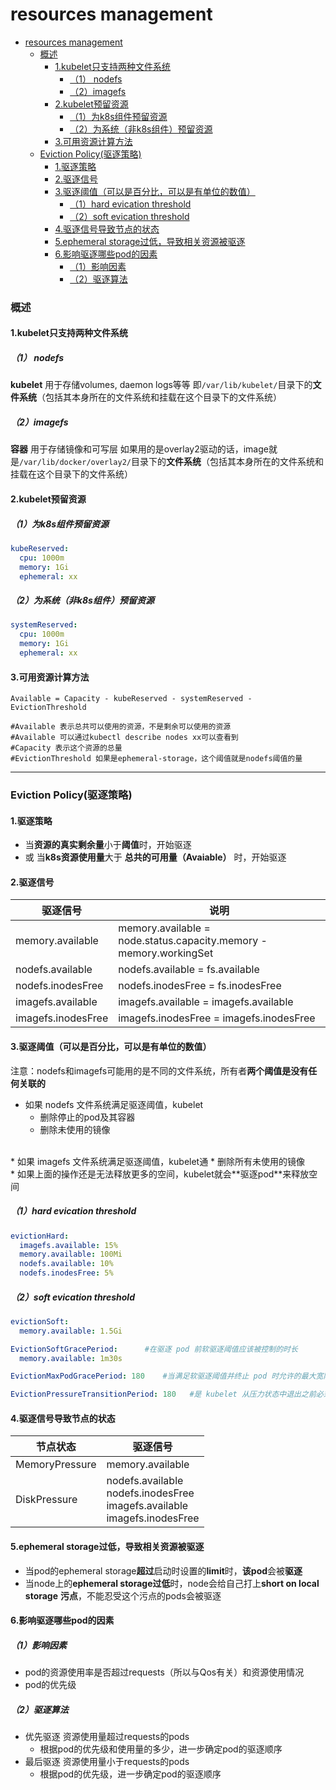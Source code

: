 # resources management

<!-- @import "[TOC]" {cmd="toc" depthFrom=1 depthTo=6 orderedList=false} -->
<!-- code_chunk_output -->

- [resources management](#resources-management)
    - [概述](#概述)
      - [1.kubelet只支持两种文件系统](#1kubelet只支持两种文件系统)
        - [（1） nodefs](#1-nodefs)
        - [（2）imagefs](#2imagefs)
      - [2.kubelet预留资源](#2kubelet预留资源)
        - [（1）为k8s组件预留资源](#1为k8s组件预留资源)
        - [（2）为系统（非k8s组件）预留资源](#2为系统非k8s组件预留资源)
      - [3.可用资源计算方法](#3可用资源计算方法)
    - [Eviction Policy(驱逐策略)](#eviction-policy驱逐策略)
      - [1.驱逐策略](#1驱逐策略)
      - [2.驱逐信号](#2驱逐信号)
      - [3.驱逐阈值（可以是百分比，可以是有单位的数值）](#3驱逐阈值可以是百分比可以是有单位的数值)
        - [（1）hard evication threshold](#1hard-evication-threshold)
        - [（2）soft evication threshold](#2soft-evication-threshold)
      - [4.驱逐信号导致节点的状态](#4驱逐信号导致节点的状态)
      - [5.ephemeral storage过低，导致相关资源被驱逐](#5ephemeral-storage过低导致相关资源被驱逐)
      - [6.影响驱逐哪些pod的因素](#6影响驱逐哪些pod的因素)
        - [（1）影响因素](#1影响因素)
        - [（2）驱逐算法](#2驱逐算法)

<!-- /code_chunk_output -->

### 概述

#### 1.kubelet只支持两种文件系统

##### （1） nodefs
**kubelet** 用于存储volumes, daemon logs等等
即`/var/lib/kubelet/`目录下的**文件系统**（包括其本身所在的文件系统和挂载在这个目录下的文件系统）

##### （2）imagefs
**容器** 用于存储镜像和可写层
如果用的是overlay2驱动的话，image就是`/var/lib/docker/overlay2/`目录下的**文件系统**（包括其本身所在的文件系统和挂载在这个目录下的文件系统）

#### 2.kubelet预留资源

##### （1）为k8s组件预留资源
```yaml
kubeReserved:
  cpu: 1000m
  memory: 1Gi
  ephemeral: xx
```

##### （2）为系统（非k8s组件）预留资源
```yaml
systemReserved:
  cpu: 1000m
  memory: 1Gi
  ephemeral: xx
```

#### 3.可用资源计算方法

```shell
Available = Capacity - kubeReserved - systemReserved - EvictionThreshold

#Available 表示总共可以使用的资源，不是剩余可以使用的资源
#Available 可以通过kubectl describe nodes xx可以查看到
#Capacity 表示这个资源的总量
#EvictionThreshold 如果是ephemeral-storage，这个阈值就是nodefs阈值的量
```

***

### Eviction Policy(驱逐策略)

#### 1.驱逐策略
* 当**资源的真实剩余量**小于**阈值**时，开始驱逐
* 或 当**k8s资源使用量**大于 **总共的可用量（Avaiable）** 时，开始驱逐

#### 2.驱逐信号
|驱逐信号|说明|
|-|-|
|memory.available|memory.available = node.status.capacity.memory - memory.workingSet|
|nodefs.available|nodefs.available = fs.available|
|nodefs.inodesFree|nodefs.inodesFree = fs.inodesFree|
|imagefs.available|imagefs.available = imagefs.available|
|imagefs.inodesFree|imagefs.inodesFree = imagefs.inodesFree|

#### 3.驱逐阈值（可以是百分比，可以是有单位的数值）
注意：nodefs和imagefs可能用的是不同的文件系统，所有者**两个阈值是没有任何关联的**
* 如果 nodefs 文件系统满足驱逐阈值，kubelet
  * 删除停止的pod及其容器
  * 删除未使用的镜像
</br>
* 如果 imagefs 文件系统满足驱逐阈值，kubelet通
  * 删除所有未使用的镜像
</br>
* 如果上面的操作还是无法释放更多的空间，kubelet就会**驱逐pod**来释放空间

##### （1）hard evication threshold
```yaml
evictionHard:
  imagefs.available: 15%
  memory.available: 100Mi
  nodefs.available: 10%
  nodefs.inodesFree: 5%
```
##### （2）soft evication threshold
```yaml
evictionSoft:
  memory.available: 1.5Gi

EvictionSoftGracePeriod:      #在驱逐 pod 前软驱逐阈值应该被控制的时长
  memory.available: 1m30s

EvictionMaxPodGracePeriod: 180    #当满足软驱逐阈值并终止 pod 时允许的最大宽限期值（秒数）

EvictionPressureTransitionPeriod: 180   #是 kubelet 从压力状态中退出之前必须等待的时长，防止节点在软驱逐阈值的上下振荡
```

#### 4.驱逐信号导致节点的状态
|节点状态|驱逐信号|
|-|-|
|MemoryPressure|memory.available|
|DiskPressure|nodefs.available</br>nodefs.inodesFree</br>imagefs.available</br>imagefs.inodesFree|

#### 5.ephemeral storage过低，导致相关资源被驱逐
* 当pod的ephemeral storage**超过**启动时设置的**limit**时，**该pod**会被**驱逐**
* 当node上的**ephemeral storage过低**时，node会给自己打上**short on local storage** **污点**，不能忍受这个污点的pods会被驱逐

#### 6.影响驱逐哪些pod的因素

##### （1）影响因素
* pod的资源使用率是否超过requests（所以与Qos有关）和资源使用情况
* pod的优先级

##### （2）驱逐算法
* 优先驱逐 资源使用量超过requests的pods
  * 根据pod的优先级和使用量的多少，进一步确定pod的驱逐顺序
* 最后驱逐 资源使用量小于requests的pods
  * 根据pod的优先级，进一步确定pod的驱逐顺序
